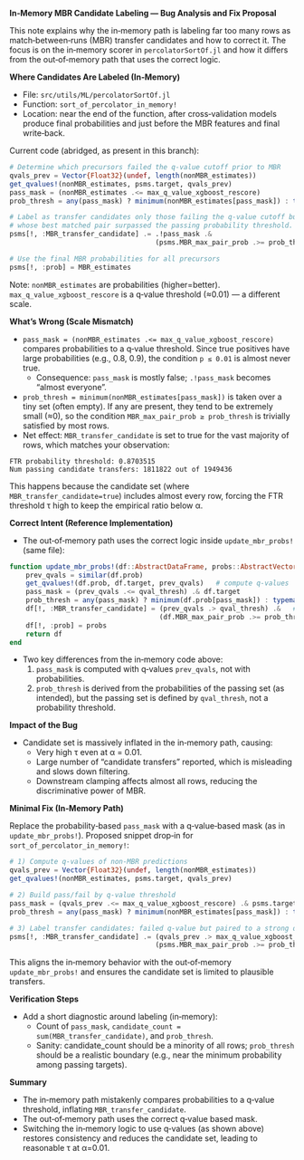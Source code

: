 **In‑Memory MBR Candidate Labeling — Bug Analysis and Fix Proposal**

This note explains why the in‑memory path is labeling far too many rows as match‑between‑runs (MBR) transfer candidates and how to correct it. The focus is on the in‑memory scorer in `percolatorSortOf.jl` and how it differs from the out‑of‑memory path that uses the correct logic.

**Where Candidates Are Labeled (In‑Memory)**

- File: `src/utils/ML/percolatorSortOf.jl`
- Function: `sort_of_percolator_in_memory!`
- Location: near the end of the function, after cross‑validation models produce final probabilities and just before the MBR features and final write‑back.

Current code (abridged, as present in this branch):

```julia
# Determine which precursors failed the q-value cutoff prior to MBR
qvals_prev = Vector{Float32}(undef, length(nonMBR_estimates))
get_qvalues!(nonMBR_estimates, psms.target, qvals_prev)
pass_mask = (nonMBR_estimates .<= max_q_value_xgboost_rescore)
prob_thresh = any(pass_mask) ? minimum(nonMBR_estimates[pass_mask]) : typemax(Float32)

# Label as transfer candidates only those failing the q-value cutoff but
# whose best matched pair surpassed the passing probability threshold.
psms[!, :MBR_transfer_candidate] .= .!pass_mask .&
                                    (psms.MBR_max_pair_prob .>= prob_thresh)

# Use the final MBR probabilities for all precursors
psms[!, :prob] = MBR_estimates
```

Note: `nonMBR_estimates` are probabilities (higher=better). `max_q_value_xgboost_rescore` is a q‑value threshold (≈0.01) — a different scale.

**What’s Wrong (Scale Mismatch)**

- `pass_mask = (nonMBR_estimates .<= max_q_value_xgboost_rescore)` compares probabilities to a q‑value threshold. Since true positives have large probabilities (e.g., 0.8, 0.9), the condition `p ≤ 0.01` is almost never true.
  - Consequence: `pass_mask` is mostly false; `.!pass_mask` becomes “almost everyone”.
- `prob_thresh = minimum(nonMBR_estimates[pass_mask])` is taken over a tiny set (often empty). If any are present, they tend to be extremely small (≈0), so the condition `MBR_max_pair_prob ≥ prob_thresh` is trivially satisfied by most rows.
- Net effect: `MBR_transfer_candidate` is set to true for the vast majority of rows, which matches your observation:

```
FTR probability threshold: 0.8703515
Num passing candidate transfers: 1811822 out of 1949436
```

This happens because the candidate set (where `MBR_transfer_candidate=true`) includes almost every row, forcing the FTR threshold τ high to keep the empirical ratio below α.

**Correct Intent (Reference Implementation)**

- The out‑of‑memory path uses the correct logic inside `update_mbr_probs!` (same file):

```julia
function update_mbr_probs!(df::AbstractDataFrame, probs::AbstractVector{Float32}, qval_thresh::Float32)
    prev_qvals = similar(df.prob)
    get_qvalues!(df.prob, df.target, prev_qvals)   # compute q-values
    pass_mask = (prev_qvals .<= qval_thresh) .& df.target
    prob_thresh = any(pass_mask) ? minimum(df.prob[pass_mask]) : typemax(Float32)
    df[!, :MBR_transfer_candidate] = (prev_qvals .> qval_thresh) .&   # use q-values
                                     (df.MBR_max_pair_prob .>= prob_thresh)
    df[!, :prob] = probs
    return df
end
```

- Two key differences from the in‑memory code above:
  1) `pass_mask` is computed with q‑values `prev_qvals`, not with probabilities.
  2) `prob_thresh` is derived from the probabilities of the passing set (as intended), but the passing set is defined by `qval_thresh`, not a probability threshold.

**Impact of the Bug**

- Candidate set is massively inflated in the in‑memory path, causing:
  - Very high τ even at α = 0.01.
  - Large number of “candidate transfers” reported, which is misleading and slows down filtering.
  - Downstream clamping affects almost all rows, reducing the discriminative power of MBR.

**Minimal Fix (In‑Memory Path)**

Replace the probability‑based `pass_mask` with a q‑value‑based mask (as in `update_mbr_probs!`). Proposed snippet drop‑in for `sort_of_percolator_in_memory!`:

```julia
# 1) Compute q-values of non-MBR predictions
qvals_prev = Vector{Float32}(undef, length(nonMBR_estimates))
get_qvalues!(nonMBR_estimates, psms.target, qvals_prev)

# 2) Build pass/fail by q-value threshold
pass_mask = (qvals_prev .<= max_q_value_xgboost_rescore) .& psms.target
prob_thresh = any(pass_mask) ? minimum(nonMBR_estimates[pass_mask]) : typemax(Float32)

# 3) Label transfer candidates: failed q-value but paired to a strong donor
psms[!, :MBR_transfer_candidate] .= (qvals_prev .> max_q_value_xgboost_rescore) .&
                                    (psms.MBR_max_pair_prob .>= prob_thresh)
```

This aligns the in‑memory behavior with the out‑of‑memory `update_mbr_probs!` and ensures the candidate set is limited to plausible transfers.

**Verification Steps**

- Add a short diagnostic around labeling (in‑memory):
  - Count of `pass_mask`, `candidate_count = sum(MBR_transfer_candidate)`, and `prob_thresh`.
  - Sanity: candidate_count should be a minority of all rows; `prob_thresh` should be a realistic boundary (e.g., near the minimum probability among passing targets).

**Summary**

- The in‑memory path mistakenly compares probabilities to a q‑value threshold, inflating `MBR_transfer_candidate`.
- The out‑of‑memory path uses the correct q‑value based mask.
- Switching the in‑memory logic to use q‑values (as shown above) restores consistency and reduces the candidate set, leading to reasonable τ at α=0.01.

